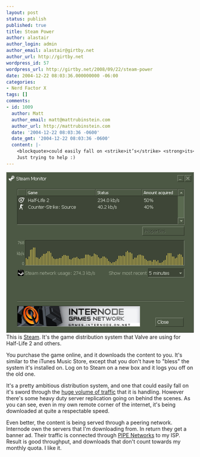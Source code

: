 ```yaml
---
layout: post
status: publish
published: true
title: Steam Power
author: alastair
author_login: admin
author_email: alastair@girtby.net
author_url: http://girtby.net
wordpress_id: 57
wordpress_url: http://girtby.net/2008/09/22/steam-power
date: 2004-12-22 08:03:36.000000000 -06:00
categories:
- Nerd Factor X
tags: []
comments:
- id: 1009
  author: Matt
  author_email: matt@mattrubinstein.com
  author_url: http://mattrubinstein.com
  date: '2004-12-22 08:03:36 -0600'
  date_gmt: '2004-12-22 08:03:36 -0600'
  content: |-
    <blockquote>could easily fall on <strike>it’s</strike> <strong>its</strong> sword through the huge volume of traffic that it is handling</blockquote>
    Just trying to help :)
---
```

<img src="/images/steam.png" height="430" width="518" alt="Steam" class="lede" />This is <a href="http://steampowered.com/">Steam</a>. It's the game distribution system that Valve are using for Half-Life 2 and others.

You purchase the game online, and it downloads the content to you. It's similar to the iTunes Music Store, except that you don't have to "bless" the system it's installed on. Log on to Steam on a new box and it logs you off on the old one.

It's a pretty ambitious distribution system, and one that could easily fall on it's sword through the <a href="http://www.steampowered.com/status/status.html">huge volume of traffic</a> that it is handling. However there's some heavy duty server replication going on behind the scenes. As you can see, even in my own remote corner of the internet, it's being downloaded at quite a respectable speed.

Even better, the content is being served through a peering network. Internode own the servers that I'm downloading from. In return they get a banner ad. Their traffic is connected through <a href="http://www.pipenetworks.com">PIPE Networks</a> to my ISP. Result is good throughput, and downloads that don't count towards my monthly quota. I like it.
